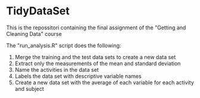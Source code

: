 # TidyDataSet

This is the repossitori containing the final assignment of the "Getting and Cleaning Data" course

The "run_analysis.R" script does the following:

1. Merge the training and the test data sets to create a new data set
2. Extract only the measurements of the mean and standard deviation
3. Name the activities in the data set
4. Labels the data set with descriptive variable names
5. Create a new data set with the average of each variable for each activity and subject
